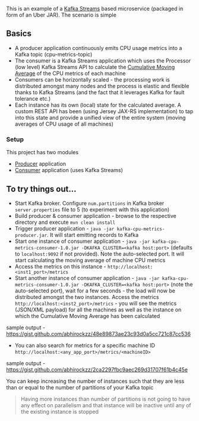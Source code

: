 This is an example of a [Kafka Streams](https://kafka.apache.org/documentation/streams) based microservice (packaged in form of an Uber JAR). The scenario is simple

## Basics

- A producer application continuously emits CPU usage metrics into a Kafka topic (cpu-metrics-topic)	
- The consumer is a Kafka Streams application which uses the Processor (low level) Kafka Streams API to calculate the [Cumulative Moving Average](https://en.wikipedia.org/wiki/Moving_average#Cumulative_moving_average) of the CPU metrics of each machine
- Consumers can be horizontally scaled - the processing work is distributed amongst many nodes and the process is elastic and flexible thanks to Kafka Streams (and the fact that it leverages Kafka for fault tolerance etc.)
- Each instance has its own (local) state for the calculated average. A custom REST API has been (using Jersey JAX-RS implementation) to tap into this state and provide a unified view of the entire system (moving averages of CPU usage of all machines)

### Setup

This project has two modules

- [Producer](https://github.com/abhirockzz/kafka-streams-example/tree/master/kafka-producer) application
- [Consumer](https://github.com/abhirockzz/kafka-streams-example/tree/master/kstreams-consumer) application (uses Kafka Streams)

## To try things out... 

- Start Kafka broker. Configure `num.partitions` in Kafka broker `server.properties` file to 5 (to experiment with this application)
- Build producer & consumer application - browse to the respective directory and execute `mvn clean install`
- Trigger producer application - `java -jar kafka-cpu-metrics-producer.jar`. It will start emitting records to Kafka
- Start one instance of consumer application - `java -jar kafka-cpu-metrics-consumer-1.0.jar -DKAFKA_CLUSTER=<kafka host:port>` (defaults to `localhost:9092` if not provided). Note the auto-selected port. It will start calculating the moving average of machine CPU metrics
- Access the metrics on this instance - `http://localhost:<inst1_port>/metrics`
- Start another instance of consumer application - `java -jar kafka-cpu-metrics-consumer-1.0.jar -DKAFKA_CLUSTER=<kafka host:port>` (note the auto-selected port), wait for a few seconds - the load will now be distributed amongst the two instances. Access the metrics `http://localhost:<inst2_port>/metrics` - you will see the metrics (JSON/XML payload) for all the machines as well as the instance on which the Cumulative Moving Average has been calculated

sample output - https://gist.github.com/abhirockzz/48e89873ae23c93d0a5cc721c87cc536

- You can also search for metrics for a specific machine ID `http://localhost:<any_app_port>/metrics/<machineID>`

sample output - https://gist.github.com/abhirockzz/2ca2297fbc9aec269d31707f61b4c45e

You can keep increasing the number of instances such that they are less than or equal to the number of partitions of your Kafka topic

> Having more instances than number of partitions is not going to have any effect on parallelism and that instance will be inactive until any of the existing instance is stopped   
